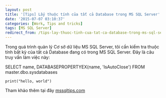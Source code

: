 ```yaml
---
layout: post
title: '[Tips] Lấy thuộc tính của tất cả Database trong MS SQL Server'
date: '2015-07-07 03:10:37'
categories: [Work, Tips and tricks]
tags: [MS SQL Server]
redirect_from: /tips-lay-thuoc-tinh-cua-tat-ca-database-trong-ms-sql-server-2/
---
```


Trong quá trình quản lý Cơ sở dữ liệu MS SQL Server, tôi cần kiểm tra thuộc tính bất kỳ của tất cả Database đang có trong MS SQL Server. Đây là câu truy vấn làm việc này:

SELECT name, 
       DATABASEPROPERTYEX(name, 'IsAutoClose')
FROM   master.dbo.sysdatabases

```
print("hello, world")

```

Tham khảo thêm tại đây [mssqltips.com](https://www.mssqltips.com/sqlservertip/1033/retrieving-sql-server-database-properties-with-databasepropertyex/)